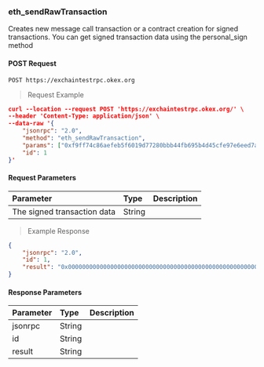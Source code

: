 ### eth_sendRawTransaction

Creates new message call transaction or a contract creation for signed transactions.
You can get signed transaction data using the personal_sign method

#### POST Request

`POST https://exchaintestrpc.okex.org`

> Request Example

```json
curl --location --request POST 'https://exchaintestrpc.okex.org/' \
--header 'Content-Type: application/json' \
--data-raw '{
	"jsonrpc": "2.0",
	"method": "eth_sendRawTransaction",
	"params": ["0xf9ff74c86aefeb5f6019d77280bbb44fb695b4d45cfe97e6eed7acd62905f4a85034d5c68ed25a2e7a8eeb9baf1b8401e4f865d92ec48c1763bf649e354d900b1c"],
	"id": 1
}'

```

#### Request Parameters

| **Parameter** | **Type** | **Description**                                                                                                                                                                                                                                                      |
| :------------ | :------- | :------------------------------------------------------------------------------------------------------------------------------------------------------------------------------------------------------------------------------------------------------------------- |
| The signed transaction data | String   |   |

> Example Response

```json
{
	"jsonrpc": "2.0",
	"id": 1,
	"result": "0x0000000000000000000000000000000000000000000000000000000000000000"
}
```

#### Response Parameters

| **Parameter** | **Type** | **Description**                                                                                                                                                                                                                                                      |
| :------------ | :------- | :------------------------------------------------------------------------------------------------------------------------------------------------------------------------------------------------------------------------------------------------------------------- |
| jsonrpc      | String   |                                                                                                                                                                                                                                                      |
| id           | String   |                                                                                                                                                                                                                                                       |
| result       | String   |                                                                                                                                                                                                                                                     | |
 